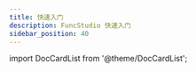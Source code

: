 ```yaml
---
title: 快速入门
description: FuncStudio 快速入门
sidebar_position: 40
---
```


import DocCardList from '@theme/DocCardList';

<DocCardList />
